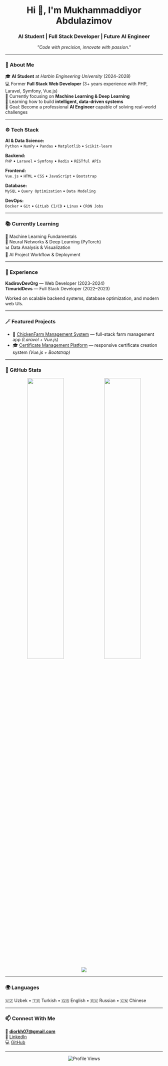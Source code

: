 
<!-- Profile Header -->
<h1 align="center">Hi 👋, I'm Mukhammaddiyor Abdulazimov</h1>
<h3 align="center">AI Student | Full Stack Developer | Future AI Engineer</h3>

<p align="center">
  <em>"Code with precision, innovate with passion."</em>
</p>

---

### 🧠 About Me
🎓 **AI Student** at *Harbin Engineering University* (2024–2028)  
💻 Former **Full Stack Web Developer** (3+ years experience with PHP, Laravel, Symfony, Vue.js)  
🚀 Currently focusing on **Machine Learning & Deep Learning**  
🌱 Learning how to build **intelligent, data-driven systems**  
🎯 Goal: Become a professional **AI Engineer** capable of solving real-world challenges

---

### ⚙️ Tech Stack

**AI & Data Science:**  
`Python` • `NumPy` • `Pandas` • `Matplotlib` • `Scikit-learn`

**Backend:**  
`PHP` • `Laravel` • `Symfony` • `Redis` • `RESTful APIs`

**Frontend:**  
`Vue.js` • `HTML` • `CSS` • `JavaScript` • `Bootstrap`

**Database:**  
`MySQL` • `Query Optimization` • `Data Modeling`

**DevOps:**  
`Docker` • `Git` • `GitLab CI/CD` • `Linux` • `CRON Jobs`

---

### 📚 Currently Learning
📘 Machine Learning Fundamentals  
🧩 Neural Networks & Deep Learning (PyTorch)  
📊 Data Analysis & Visualization  
🧠 AI Project Workflow & Deployment  

---

### 💼 Experience
**KadirovDevOrg** — Web Developer (2023–2024)  
**TimuridDevs** — Full Stack Developer (2022–2023)  

Worked on scalable backend systems, database optimization, and modern web UIs.

---

### 🪄 Featured Projects
- 🐔 [ChickenFarm Management System](#) — full-stack farm management app *(Laravel + Vue.js)*  
- 🎓 [Certificate Management Platform](#) — responsive certificate creation system *(Vue.js + Bootstrap)*  

---

### 🧩 GitHub Stats
<p align="center">
  <img width="48%" src="https://github-readme-stats.vercel.app/api?username=D1yorDev&show_icons=true&theme=tokyonight" />
  <img width="48%" src="https://github-readme-streak-stats.herokuapp.com/?user=D1yorDev&theme=tokyonight" />
</p>

<p align="center">
  <img src="https://github-readme-stats.vercel.app/api/top-langs/?username=D1yorDev&layout=compact&theme=tokyonight" />
</p>

---

### 🌍 Languages
🇺🇿 Uzbek • 🇹🇷 Turkish • 🇬🇧 English • 🇷🇺 Russian • 🇨🇳 Chinese

---

### 📫 Connect With Me
📧 **diorkh07@gmail.com**  
🔗 [LinkedIn](https://linkedin.com/in/muhammaddiyor-abdulazimov-14b6ba223)  
💻 [GitHub](https://github.com/D1yorDev)

---

<p align="center">
  <img src="https://komarev.com/ghpvc/?username=D1yorDev&color=blueviolet&style=flat-square" alt="Profile Views" />
</p>
